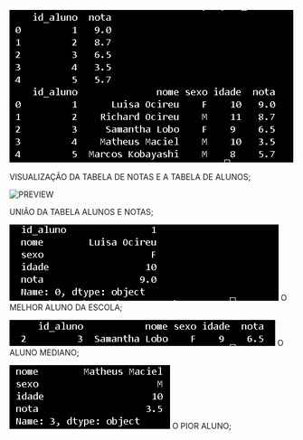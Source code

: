 
![PREVIEW](TabelaDeNotasAlunos.png)

VISUALIZAÇÃO DA TABELA DE NOTAS E A TABELA DE ALUNOS;

![PREVIEW](UniãoDasTabelasIDAlunosNotas.png)

UNIÃO DA TABELA ALUNOS E NOTAS;

![PREVIEW](melhoraluno.png)
O MELHOR ALUNO DA ESCOLA;

![PREVIEW](mediano.png)
O ALUNO MEDIANO;

![PREVIEW](pior.png)
O PIOR ALUNO;



